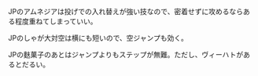 JPのアムネジアは投げでの入れ替えが強い技なので、密着せずに攻めるならある程度重ねてしまっていい。

JPのしゃが大対空は横にも短いので、空ジャンプも効く。

JPの麩菓子のあとはジャンプよりもステップが無難。ただし、ヴィーハトがあるとだるい。
